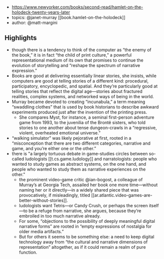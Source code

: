 
- https://www.newyorker.com/books/second-read/hamlet-on-the-holodeck-twenty-years-later
- topics: @janet-murray [[book.hamlet-on-the-holodeck]]
- author: @matt-margini

## Highlights

- though there is a tendency to think of the computer as “the enemy of the book,” it is in fact “the child of print culture,” a powerful representational medium of its own that promises to continue the evolution of storytelling and “reshape the spectrum of narrative expression.”
- Books are good at delivering essentially linear stories, she insists, while computers are good at telling stories of a different kind: procedural, participatory, encyclopedic, and spatial. And they’re particularly good at telling stories that reflect the digital age—stories about fractured realities, complex systems, and networked ways of being in the world.
- Murray became devoted to creating “incunabula,” a term meaning “swaddling clothes” that is used by book historians to describe awkward experiments produced just after the invention of the printing press.
  - She compares Myst, for instance, a seminal first-person adventure game from 1993, to the juvenilia of the Brontë sisters, who told stories to one another about tense dungeon-crawls in a “regressive, violent, overheated emotional universe.”
- “walking simulator” was likely pejorative at first, rooted in a “misconception that there are two different categories, narrative and game, and you’re either one or the other.”
- there is "a largely tortuous debate in game-studies circles between so-called ludologists [[t.cs.game.ludology]] and narratologists: people who wanted to study games as abstract systems, on the one hand, and people who wanted to study them as narrative experiences on the other."
  - the prominent video-game critic @ian-bogost, a colleague of Murray’s at Georgia Tech, assailed her book one more time—without naming her or it directly—in a widely shared piece that was provocatively, if misleadingly, titled [[ar.atlantic.video-games-are-better-without-stories]].
  - ludologists want Tetris—or Candy Crush, or perhaps the screen itself—to be a refuge from narrative, she argues, because they’re embroiled in too much narrative already.
  - For some, “objections to the possibility of deeply meaningful digital narrative forms” are rooted in “empty expressions of nostalgia for older media artifacts.” 
  - But for others it seems to be something else: a need to keep digital technology away from “the cultural and narrative dimensions of representation” altogether, as if it could remain a realm of pure function.